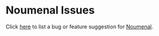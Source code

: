 # Noumenal Issues
Click [here](https://github.com/HackerFoo/noumenal_issues/issues) to list a bug or feature suggestion for [Noumenal](https://noumenal.app).
